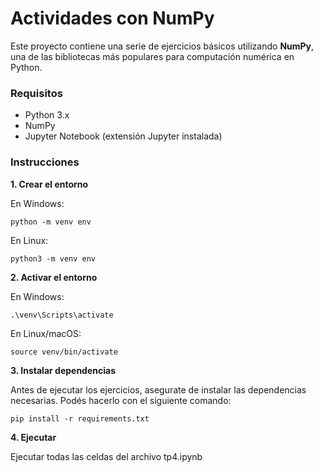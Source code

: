 #  Actividades con NumPy

Este proyecto contiene una serie de ejercicios básicos utilizando **NumPy**, una de las bibliotecas más populares para computación numérica en Python.

### Requisitos

- Python 3.x
- NumPy
- Jupyter Notebook (extensión Jupyter instalada)

### Instrucciones

**1. Crear el entorno**

En Windows:

```
python -m venv env
```
En Linux:

`python3 -m venv env`

**2. Activar el entorno**


En Windows:

`.\venv\Scripts\activate`

En Linux/macOS:

`source venv/bin/activate`

**3. Instalar dependencias**

Antes de ejecutar los ejercicios, asegurate de instalar las dependencias necesarias. Podés hacerlo con el siguiente comando:

```
pip install -r requirements.txt
```


**4. Ejecutar**

Ejecutar todas las celdas del archivo tp4.ipynb
